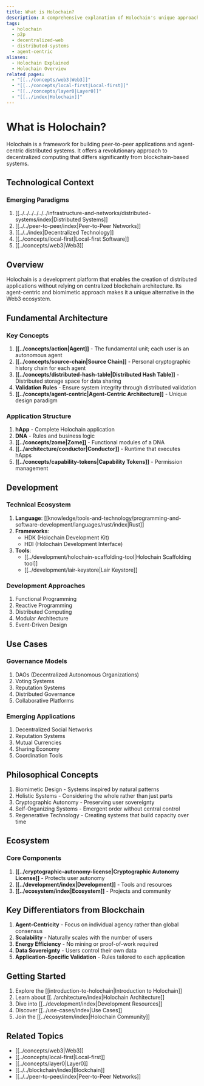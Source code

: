 ```yaml
---
title: What is Holochain?
description: A comprehensive explanation of Holochain's unique approach to distributed computing and its key differentiators
tags:
  - holochain
  - p2p
  - decentralized-web
  - distributed-systems
  - agent-centric
aliases:
  - Holochain Explained
  - Holochain Overview
related pages:
  - "[[../concepts/web3|Web3]]"
  - "[[../concepts/local-first|Local-first]]"
  - "[[../concepts/layer0|Layer0]]"
  - "[[../index|Holochain]]"
---
```


# What is Holochain?

Holochain is a framework for building peer-to-peer applications and agent-centric distributed systems. It offers a revolutionary approach to decentralized computing that differs significantly from blockchain-based systems.

## Technological Context

### Emerging Paradigms

1. [[../../../../../../infrastructure-and-networks/distributed-systems/index|Distributed Systems]]
2. [[../../peer-to-peer/index|Peer-to-Peer Networks]]
3. [[../../index|Decentralized Technology]]
4. [[../concepts/local-first|Local-first Software]]
5. [[../concepts/web3|Web3]]

## Overview

Holochain is a development platform that enables the creation of distributed applications without relying on centralized blockchain architecture. Its agent-centric and biomimetic approach makes it a unique alternative in the Web3 ecosystem.

## Fundamental Architecture

### Key Concepts

1. **[[../concepts/action|Agent]]** - The fundamental unit; each user is an autonomous agent
2. **[[../concepts/source-chain|Source Chain]]** - Personal cryptographic history chain for each agent
3. **[[../concepts/distributed-hash-table|Distributed Hash Table]]** - Distributed storage space for data sharing
4. **Validation Rules** - Ensure system integrity through distributed validation
5. **[[../concepts/agent-centric|Agent-Centric Architecture]]** - Unique design paradigm

### Application Structure

1. **hApp** - Complete Holochain application
2. **DNA** - Rules and business logic
3. **[[../concepts/zome|Zome]]** - Functional modules of a DNA
4. **[[../architecture/conductor|Conductor]]** - Runtime that executes hApps
5. **[[../concepts/capability-tokens|Capability Tokens]]** - Permission management

## Development

### Technical Ecosystem

1. **Language**: [[knowledge/tools-and-technology/programming-and-software-development/languages/rust/index|Rust]]
2. **Frameworks**:
   - HDK (Holochain Development Kit)
   - HDI (Holochain Development Interface)
3. **Tools**:
   - [[../development/holochain-scaffolding-tool|Holochain Scaffolding tool]]
   - [[../development/lair-keystore|Lair Keystore]]

### Development Approaches

1. Functional Programming
2. Reactive Programming
3. Distributed Computing
4. Modular Architecture
5. Event-Driven Design

## Use Cases

### Governance Models

1. DAOs (Decentralized Autonomous Organizations)
2. Voting Systems
3. Reputation Systems
4. Distributed Governance
5. Collaborative Platforms

### Emerging Applications

1. Decentralized Social Networks
2. Reputation Systems
3. Mutual Currencies
4. Sharing Economy
5. Coordination Tools

## Philosophical Concepts

1. Biomimetic Design - Systems inspired by natural patterns
2. Holistic Systems - Considering the whole rather than just parts
3. Cryptographic Autonomy - Preserving user sovereignty
4. Self-Organizing Systems - Emergent order without central control
5. Regenerative Technology - Creating systems that build capacity over time

## Ecosystem

### Core Components

1. **[[../cryptographic-autonomy-license|Cryptographic Autonomy License]]** - Protects user autonomy
2. **[[../development/index|Development]]** - Tools and resources
3. **[[../ecosystem/index|Ecosystem]]** - Projects and community

## Key Differentiators from Blockchain

1. **Agent-Centricity** - Focus on individual agency rather than global consensus
2. **Scalability** - Naturally scales with the number of users
3. **Energy Efficiency** - No mining or proof-of-work required
4. **Data Sovereignty** - Users control their own data
5. **Application-Specific Validation** - Rules tailored to each application

## Getting Started

1. Explore the [[introduction-to-holochain|Introduction to Holochain]]
2. Learn about [[../architecture/index|Holochain Architecture]]
3. Dive into [[../development/index|Development Resources]]
4. Discover [[../use-cases/index|Use Cases]]
5. Join the [[../ecosystem/index|Holochain Community]]

## Related Topics

- [[../concepts/web3|Web3]]
- [[../concepts/local-first|Local-first]]
- [[../concepts/layer0|Layer0]]
- [[../../blockchain/index|Blockchain]]
- [[../../peer-to-peer/index|Peer-to-Peer Networks]]
